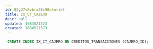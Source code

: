 ```yaml
---
id: 82y27v8vbro28c98qknrikf
title: IX_CT_CAJERO
desc: null
updated: 1684521573
created: 1684521573
---
```



```sql
 CREATE INDEX IX_CT_CAJERO ON CREDITOS_TRANSACCIONES (CAJERO_ID);
```
